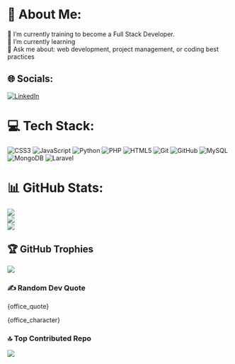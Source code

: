 # 💫 About Me:
🔭 I’m currently training to become a Full Stack Developer.<br>🌱 I’m currently learning<br>💬 Ask me about: web development, project management, or coding best practices <br>

## 🌐 Socials:
[![LinkedIn](https://img.shields.io/badge/LinkedIn-%230077B5.svg?logo=linkedin&logoColor=white)](https://linkedin.com/in/adam-bour-9a5020277)

# 💻 Tech Stack:
![CSS3](https://img.shields.io/badge/css3-%231572B6.svg?style=flat&logo=css3&logoColor=white) ![JavaScript](https://img.shields.io/badge/javascript-%23323330.svg?style=flat&logo=javascript&logoColor=%23F7DF1E) ![Python](https://img.shields.io/badge/python-3670A0?style=flat&logo=python&logoColor=ffdd54) ![PHP](https://img.shields.io/badge/php-%23777BB4.svg?style=flat&logo=php&logoColor=white) ![HTML5](https://img.shields.io/badge/html5-%23E34F26.svg?style=flat&logo=html5&logoColor=white) ![Git](https://img.shields.io/badge/git-%23F05033.svg?style=flat&logo=git&logoColor=white) ![GitHub](https://img.shields.io/badge/github-%23121011.svg?style=flat&logo=github&logoColor=white) ![MySQL](https://img.shields.io/badge/mysql-4479A1.svg?style=flat&logo=mysql&logoColor=white) ![MongoDB](https://img.shields.io/badge/MongoDB-%234ea94b.svg?style=flat&logo=mongodb&logoColor=white) ![Laravel](https://img.shields.io/badge/laravel-%23FF2D20.svg?style=flat&logo=laravel&logoColor=white)

# 📊 GitHub Stats:
![](https://github-readme-stats.vercel.app/api?username=adambour&theme=radical&hide_border=false&include_all_commits=false&count_private=false)<br/>
![](https://github-readme-streak-stats.herokuapp.com/?user=adambour&theme=radical&hide_border=false)<br/>
![](https://github-readme-stats.vercel.app/api/top-langs/?username=adambour&theme=radical&hide_border=false&include_all_commits=false&count_private=false&layout=compact)

## 🏆 GitHub Trophies
![](https://github-profile-trophy.vercel.app/?username=adambour&theme=radical&no-frame=true&no-bg=false&margin-w=4)

### ✍️ Random Dev Quote
<p>{office_quote}</p>

<p>{office_character}</p>

### 🔝 Top Contributed Repo
![](https://github-contributor-stats.vercel.app/api?username=adambour&limit=5&theme=radical&combine_all_yearly_contributions=true)
